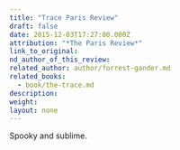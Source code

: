 ```yaml
---
title: "Trace Paris Review"
draft: false
date: 2015-12-03T17:27:00.000Z
attribution: "*The Paris Review*"
link_to_original:
nd_author_of_this_review:
related_author: author/forrest-gander.md
related_books:
  - book/the-trace.md
description:
weight:
layout: none
---
```

Spooky and sublime.


